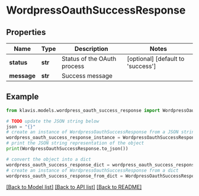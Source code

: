 # WordpressOauthSuccessResponse


## Properties

Name | Type | Description | Notes
------------ | ------------- | ------------- | -------------
**status** | **str** | Status of the OAuth process | [optional] [default to 'success']
**message** | **str** | Success message | 

## Example

```python
from klavis.models.wordpress_oauth_success_response import WordpressOauthSuccessResponse

# TODO update the JSON string below
json = "{}"
# create an instance of WordpressOauthSuccessResponse from a JSON string
wordpress_oauth_success_response_instance = WordpressOauthSuccessResponse.from_json(json)
# print the JSON string representation of the object
print(WordpressOauthSuccessResponse.to_json())

# convert the object into a dict
wordpress_oauth_success_response_dict = wordpress_oauth_success_response_instance.to_dict()
# create an instance of WordpressOauthSuccessResponse from a dict
wordpress_oauth_success_response_from_dict = WordpressOauthSuccessResponse.from_dict(wordpress_oauth_success_response_dict)
```
[[Back to Model list]](../README.md#documentation-for-models) [[Back to API list]](../README.md#documentation-for-api-endpoints) [[Back to README]](../README.md)


